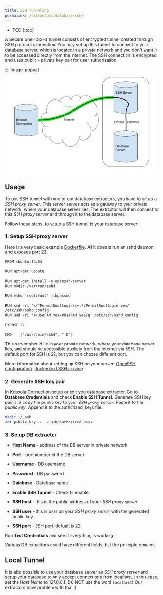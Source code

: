 ```yaml
---
title: SSH Tunneling
permalink: /extractors/database/ssh/
---
```


* TOC
{:toc}

A Secure Shell (SSH) tunnel consists of encrypted tunnel created through SSH protocol connection.
You may set up this tunnel to connect to your database server, which is located in a private network and you don't want it to be accessed directly from the internet.
The SSH connection is encrypted and uses public - private key pair for user authorization.

{: .image-popup}
![ssh tunnel](/extractors/database/ssh/ssh-tunnel.jpg)

## Usage
To use SSH tunnel with one of our database extractors, you have to setup a *SSH proxy server*.
This server serves acts as a gateway to your private network, where your database server lies.
The extractor will then connect to this *SSH proxy server* and through it to the database server.

Follow these steps, to setup a SSH tunnel to your database server:

### 1. Setup SSH proxy server
Here is a very basic example [Dockerfile](https://docs.docker.com/engine/reference/builder/).
All it does is run an sshd daemon and exposes port 22.

~~~
FROM ubuntu:14.04

RUN apt-get update

RUN apt-get install -y openssh-server
RUN mkdir /var/run/sshd

RUN echo 'root:root' |chpasswd

RUN sed -ri 's/^PermitRootLogin\s+.*/PermitRootLogin yes/' /etc/ssh/sshd_config
RUN sed -ri 's/UsePAM yes/#UsePAM yes/g' /etc/ssh/sshd_config

EXPOSE 22

CMD    ["/usr/sbin/sshd", "-D"]
~~~

This server should lie in your private network, where your database server lies, and should be accessible publicly from the internet via SSH.
The default port for SSH is 22, but you can choose different port.

More information about setting up SSH on your server:
[OpenSSH configuration](https://help.ubuntu.com/community/SSH/OpenSSH/Configuring).
[Dockerized SSH service](https://docs.docker.com/engine/examples/running_ssh_service/)


### 2. Generate SSH key pair
In [Keboola Connection](https://connection.keboola.com) setup or edit you database extractor.
Go to **Database Credentials** and check **Enable SSH Tunnel**.
Generate SSH key pair and copy the public key to your *SSH proxy server*.
Paste it to file *public.key*.
Append it to the authorized_keys file.

~~~ bash
mkdir ~/.ssh
cat public.key >> ~/.ssh/authorized_keys
~~~


### 3. Setup DB extractor

- **Host Name** - address of the DB server in private network
- **Port** - port number of the DB server
- **Username** - DB username
- **Password** - DB password
- **Database** - Database name

- **Enable SSH Tunnel** - Check to enable
- **SSH host** - this is the public address of your *SSH proxy server*
- **SSH user** - this is user on your *SSH proxy server* with the generated public key
- **SSH port** - SSH port, defualt is 22

Run **Test Credentials** and see if everything is working.

Various DB extractors could have different fields, but the principle remains.


## Local Tunnel
It is also possible to use your database server as *SSH proxy server* and setup your database to only accept connections from localhost.
In this case, set the *Host Name* to 127.0.0.1. DO NOT use the word `localhost`! Our extractors have problem with that ;)
